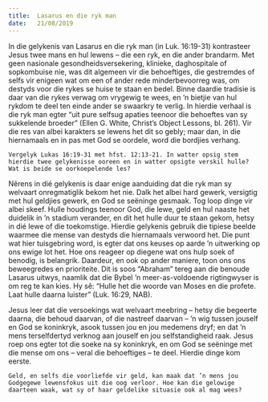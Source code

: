 ```yaml
---
title:  Lasarus en die ryk man
date:   21/08/2019
---
```


In die gelykenis van Lasarus en die ryk man (in Luk. 16:19-31) kontrasteer Jesus twee mans en hul lewens – die een ryk, en die ander brandarm. Met geen nasionale gesondheidsversekering, klinieke, daghospitale of sopkombuise nie, was dit algemeen vir die behoeftiges, die gestremdes of selfs vir enigeen wat om een of ander rede minderbevoorreg was, om destyds voor die rykes se huise te staan en bedel. Binne daardie tradisie is daar van die rykes verwag om vrygewig te wees, en ’n bietjie van hul rykdom te deel ten einde ander se swaarkry te verlig. In hierdie verhaal is die ryk man egter “uit pure selfsug apaties teenoor die behoeftes van sy sukkelende broeder” (Ellen G. White, Christ’s Object Lessons, bl. 261). Vir die res van albei karakters se lewens het dit so gebly; maar dan, in die hiernamaals en in pas met God se oordele, word die bordjies verhang. 

`Vergelyk Lukas 16:19-31 met hfst. 12:13-21. In watter opsig stem hierdie twee gelykenisse ooreen en in watter opsigte verskil hulle? Wat is beide se oorkoepelende les?` 

Nêrens in dié gelykenis is daar enige aanduiding dat die ryk man sy welvaart onregmatiglik bekom het nie. Dalk het albei hard gewerk, versigtig met hul geldjies gewerk, en God se seëninge gesmaak. Tog loop dinge vir albei skeef. Hulle houdings teenoor God, die lewe, geld en hul naaste het duidelik in ’n stadium verander, en dit het hulle duur te staan gekom, hetsy in dié lewe of die toekomstige. Hierdie gelykenis gebruik die tipiese beelde waarmee die mense van destyds die hiernamaals verwoord het. Die punt wat hier tuisgebring word, is egter dat ons keuses op aarde ’n uitwerking op ons ewige lot het. Hoe ons reageer op diegene wat ons hulp soek of benodig, is belangrik. Daardeur, en ook op ander maniere, toon ons ons beweegredes en prioriteite. Dit is soos “Abraham” tereg aan die benoude Lasarus uitwys, naamlik dat die Bybel ’n meer-as-voldoende rigtingwyser is om reg te kan kies. Hy sê: “Hulle het die woorde van Moses en die profete. Laat hulle daarna luister” (Luk. 16:29, NAB). 

Jesus leer dat die versoekings wat welvaart meebring – hetsy die begeerte daarna, die behoud daarvan, of die nastreef daarvan – ’n wig tussen jouself en God se koninkryk, asook tussen jou en jou medemens dryf; en dat ’n mens terselfdertyd verknog aan jouself en jou selfstandigheid raak. Jesus roep ons egter tot die soeke na sy koninkryk, en om God se seëninge met die mense om ons – veral die behoeftiges – te deel. Hierdie dinge kom eerste. 

`Geld, en selfs die voorliefde vir geld, kan maak dat ’n mens jou Godgegewe lewensfokus uit die oog verloor. Hoe kan die gelowige daarteen waak, wat sy of haar geldelike situasie ook al mag wees?`
